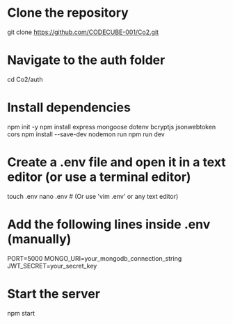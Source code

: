 # Clone the repository
git clone https://github.com/CODECUBE-001/Co2.git

# Navigate to the auth folder
cd Co2/auth


# Install dependencies
npm init -y
npm install express mongoose dotenv bcryptjs jsonwebtoken cors
npm install --save-dev nodemon
run npm run dev
# Create a .env file and open it in a text editor (or use a terminal editor)
touch .env
nano .env  # (Or use 'vim .env' or any text editor)

# Add the following lines inside .env (manually)
PORT=5000
MONGO_URI=your_mongodb_connection_string
JWT_SECRET=your_secret_key

# Start the server
npm start
